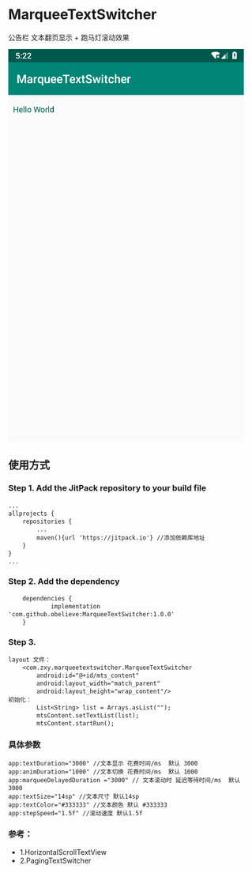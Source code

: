 # MarqueeTextSwitcher
公告栏 文本翻页显示 + 跑马灯滚动效果

![image](https://github.com/obelieve/MarqueeTextSwitcher/blob/master/screenshots/pic.gif)

## 使用方式
### Step 1. Add the JitPack repository to your build file
```
...
allprojects {
    repositories {
        ...
        maven(){url 'https://jitpack.io'} //添加依赖库地址
    }
}
...
```
### Step 2. Add the dependency
```
	dependencies {
	        implementation 'com.github.obelieve:MarqueeTextSwitcher:1.0.0'
	}
```

### Step 3.
```
layout 文件：
    <com.zxy.marqueetextswitcher.MarqueeTextSwitcher
        android:id="@+id/mts_content"
        android:layout_width="match_parent"
        android:layout_height="wrap_content"/>
初始化：
        List<String> list = Arrays.asList("");
        mtsContent.setTextList(list);
        mtsContent.startRun();
```
### 具体参数
```
app:textDuration="3000" //文本显示 花费时间/ms  默认 3000
app:animDuration="1000" //文本切换 花费时间/ms  默认 1000
app:marqueeDelayedDuration ="3000" // 文本滚动时 延迟等待时间/ms  默认 3000
app:textSize="14sp" //文本尺寸 默认14sp
app:textColor="#333333" //文本颜色 默认 #333333
app:stepSpeed="1.5f" //滚动速度 默认1.5f
```

### 参考：
- 1.HorizontalScrollTextView
- 2.PagingTextSwitcher